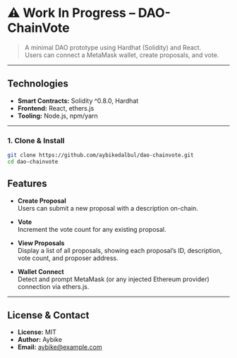 #  ⚠️ **Work In Progress** – DAO-ChainVote

> A minimal DAO prototype using Hardhat (Solidity) and React.  
> Users can connect a MetaMask wallet, create proposals, and vote.

---

## Technologies

- **Smart Contracts:** Solidity ^0.8.0, Hardhat  
- **Frontend:** React, ethers.js  
- **Tooling:** Node.js, npm/yarn  

---

### 1. Clone & Install

```bash
git clone https://github.com/aybikedalbul/dao-chainvote.git
cd dao-chainvote

```

## Features

- **Create Proposal**  
  Users can submit a new proposal with a description on-chain.

- **Vote**  
  Increment the vote count for any existing proposal.

- **View Proposals**  
  Display a list of all proposals, showing each proposal’s ID, description, vote count, and proposer address.

- **Wallet Connect**  
  Detect and prompt MetaMask (or any injected Ethereum provider) connection via ethers.js.

---

## License & Contact

- **License:** MIT  
- **Author:** Aybike  
- **Email:** aybike@example.com  


